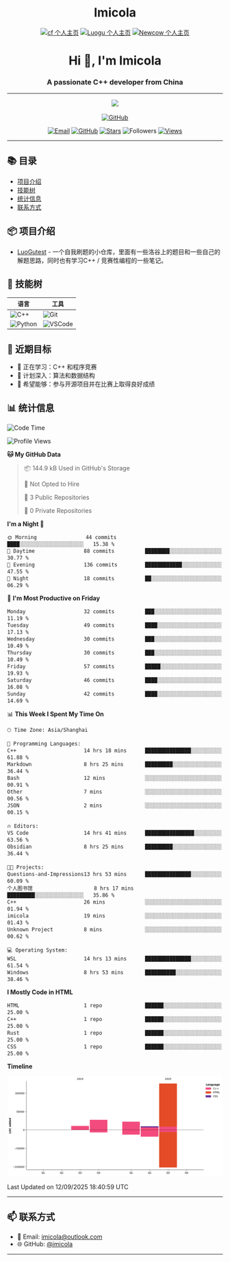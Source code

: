 <h1 align="center">Imicola</h1>

<div align="center">

[![cf 个人主页](https://img.shields.io/badge/codeforces-imicola-yellow)](https://codeforces.com/profile/imicola)
[![Luogu 个人主页](https://img.shields.io/badge/Luogu-imicola-blue)](https://www.luogu.com.cn/user/1422275)
[![Newcow 个人主页](https://img.shields.io/badge/牛客-imicola-blue)](https://ac.nowcoder.com/acm/contest/profile/693475085)

</div>
<div align="center">
  
# Hi 👋, I'm Imicola

### A passionate C++ developer from China

---

<p align="center">
  <img src="https://readme-typing-svg.herokuapp.com/?lines=Learning+C%2B%2B+and+Competitive+Programming;First-year+Software+Engineering+Student&font=Fira%20Code&center=true&width=480&height=50">
</p>

<a href="https://github.com/imicola">
    <img src="https://img.shields.io/badge/GitHub-imicola-brightgreen" alt="GitHub"/>
</a>

<div align="center">

[![Email](https://img.shields.io/badge/-Email-c14438?style=flat&logo=Gmail&logoColor=white)](mailto:imicola@outlook.com)
[![GitHub](https://img.shields.io/badge/GitHub-imicola-brightgreen)](https://github.com/imicola)
[![Stars](https://img.shields.io/github/stars/imicola?color=fefb7b&logo=Github)](https://github.com/imicola)
![Followers](https://img.shields.io/github/followers/imicola?color=blue&logo=Github)
[![Views](https://komarev.com/ghpvc/?username=imicola&color=blue&style=flat)](https://github.com/imicola)

</div>

---

</div>

## 📚 目录
- [项目介绍](#项目介绍)
- [技能树](#技能树)
- [统计信息](#统计信息)
- [联系方式](#联系方式)

## 📦 项目介绍
- [LuoGutest](https://github.com/imicola/LuoGutest) - 一个自我刷题的小仓库，里面有一些洛谷上的题目和一些自己的解题思路，同时也有学习C++ / 竞赛性编程的一些笔记。

## 🚀 技能树
| 语言  | 工具 |
|-------|------|
| ![C++](https://img.shields.io/badge/-C++-00599C?style=flat&logo=c%2B%2B&logoColor=white) | ![Git](https://img.shields.io/badge/-Git-F05032?style=flat&logo=git&logoColor=white) |
| ![Python](https://img.shields.io/badge/-Python-3776AB?style=flat&logo=python&logoColor=white) | ![VSCode](https://img.shields.io/badge/-VSCode-007ACC?style=flat&logo=visual-studio-code&logoColor=white) |


## 🎯 近期目标

- 🔭 正在学习：C++ 和程序竞赛
- 🌱 计划深入：算法和数据结构
- 👯 希望能够：参与开源项目并在比赛上取得良好成绩

## 📊 统计信息
<!--START_SECTION:waka-->
![Code Time](http://img.shields.io/badge/Code%20Time-696%20hrs%2040%20mins-blue)

![Profile Views](http://img.shields.io/badge/Profile%20Views-0-blue)

**🐱 My GitHub Data** 

> 📦 144.9 kB Used in GitHub's Storage 
 > 
> 🚫 Not Opted to Hire
 > 
> 📜 3 Public Repositories 
 > 
> 🔑 0 Private Repositories 
 > 
**I'm a Night 🦉** 

```text
🌞 Morning                44 commits          ████░░░░░░░░░░░░░░░░░░░░░   15.38 % 
🌆 Daytime                88 commits          ████████░░░░░░░░░░░░░░░░░   30.77 % 
🌃 Evening                136 commits         ████████████░░░░░░░░░░░░░   47.55 % 
🌙 Night                  18 commits          ██░░░░░░░░░░░░░░░░░░░░░░░   06.29 % 
```
📅 **I'm Most Productive on Friday** 

```text
Monday                   32 commits          ███░░░░░░░░░░░░░░░░░░░░░░   11.19 % 
Tuesday                  49 commits          ████░░░░░░░░░░░░░░░░░░░░░   17.13 % 
Wednesday                30 commits          ███░░░░░░░░░░░░░░░░░░░░░░   10.49 % 
Thursday                 30 commits          ███░░░░░░░░░░░░░░░░░░░░░░   10.49 % 
Friday                   57 commits          █████░░░░░░░░░░░░░░░░░░░░   19.93 % 
Saturday                 46 commits          ████░░░░░░░░░░░░░░░░░░░░░   16.08 % 
Sunday                   42 commits          ████░░░░░░░░░░░░░░░░░░░░░   14.69 % 
```


📊 **This Week I Spent My Time On** 

```text
🕑︎ Time Zone: Asia/Shanghai

💬 Programming Languages: 
C++                      14 hrs 18 mins      ███████████████░░░░░░░░░░   61.88 % 
Markdown                 8 hrs 25 mins       █████████░░░░░░░░░░░░░░░░   36.44 % 
Bash                     12 mins             ░░░░░░░░░░░░░░░░░░░░░░░░░   00.91 % 
Other                    7 mins              ░░░░░░░░░░░░░░░░░░░░░░░░░   00.56 % 
JSON                     2 mins              ░░░░░░░░░░░░░░░░░░░░░░░░░   00.15 % 

🔥 Editors: 
VS Code                  14 hrs 41 mins      ████████████████░░░░░░░░░   63.56 % 
Obsidian                 8 hrs 25 mins       █████████░░░░░░░░░░░░░░░░   36.44 % 

🐱‍💻 Projects: 
Questions-and-Impressions13 hrs 53 mins      ███████████████░░░░░░░░░░   60.09 % 
个人图书馆                    8 hrs 17 mins       █████████░░░░░░░░░░░░░░░░   35.86 % 
C++                      26 mins             ░░░░░░░░░░░░░░░░░░░░░░░░░   01.94 % 
imicola                  19 mins             ░░░░░░░░░░░░░░░░░░░░░░░░░   01.43 % 
Unknown Project          8 mins              ░░░░░░░░░░░░░░░░░░░░░░░░░   00.62 % 

💻 Operating System: 
WSL                      14 hrs 13 mins      ███████████████░░░░░░░░░░   61.54 % 
Windows                  8 hrs 53 mins       ██████████░░░░░░░░░░░░░░░   38.46 % 
```

**I Mostly Code in HTML** 

```text
HTML                     1 repo              ██████░░░░░░░░░░░░░░░░░░░   25.00 % 
C++                      1 repo              ██████░░░░░░░░░░░░░░░░░░░   25.00 % 
Rust                     1 repo              ██████░░░░░░░░░░░░░░░░░░░   25.00 % 
CSS                      1 repo              ██████░░░░░░░░░░░░░░░░░░░   25.00 % 
```



**Timeline**

![Lines of Code chart](https://raw.githubusercontent.com/imicola/imicola/main/assets/bar_graph.png)


 Last Updated on 12/09/2025 18:40:59 UTC
<!--END_SECTION:waka-->

---

## 📫 联系方式

- 📧 Email: imicola@outlook.com
- 🌐 GitHub: [@imicola](https://github.com/imicola)

---
